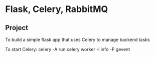# Flask, Celery, RabbitMQ

## Project
To build a simple flask app that uses Celery to manage backend tasks


To start Celery: celery -A run.celery worker -l info -P gevent